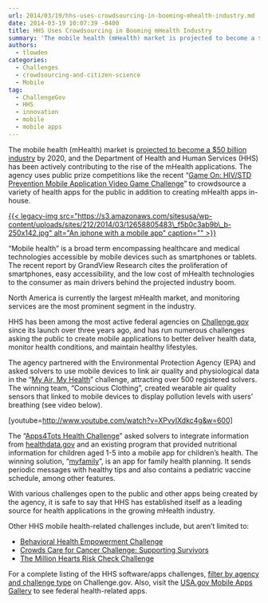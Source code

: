 ```yaml
---
url: 2014/03/19/hhs-uses-crowdsourcing-in-booming-mhealth-industry.md
date: 2014-03-19 10:07:39 -0400
title: HHS Uses Crowdsourcing in Booming mHealth Industry
summary: 'The mobile health (mHealth) market is projected to become a $50 billion industry by 2020, and the Department of Health and Human Services (HHS) has been actively contributing to the rise of the mHealth applications. The agency uses public prize competitions like the recent &#8220;Game On: HIV/STD Prevention Mobile Application Video Game Challenge&#8221; to crowdsource a'
authors:
  - tlowden
categories:
  - Challenges
  - crowdsourcing-and-citizen-science
  - Mobile
tag:
  - ChallengeGov
  - HHS
  - innovation
  - mobile
  - mobile apps
---
```


The mobile health (mHealth) market is [projected to become a $50 billion industry](http://www.prweb.com/releases/mHealth-Market/GrandViewResearch/prweb11627393.htm) by 2020, and the Department of Health and Human Services (HHS) has been actively contributing to the rise of the mHealth applications. The agency uses public prize competitions like the recent &#8220;[Game On: HIV/STD Prevention Mobile Application Video Game Challenge](http://gameon.challengepost.com/)&#8221; to crowdsource a variety of health apps for the public in addition to creating mHealth apps in-house.

[{{< legacy-img src="https://s3.amazonaws.com/sitesusa/wp-content/uploads/sites/212/2014/03/12658805483\_f5b0c3ab9b\_b-250x142.jpg" alt="An iphone with a mobile app" caption="" >}}](https://s3.amazonaws.com/sitesusa/wp-content/uploads/sites/212/2014/03/12658805483_f5b0c3ab9b_b.jpg) 

“Mobile health” is a broad term encompassing healthcare and medical technologies accessible by mobile devices such as smartphones or tablets. The recent report by GrandView Research cites the proliferation of smartphones, easy accessibility, and the low cost of mHealth technologies to the consumer as main drivers behind the projected industry boom.

North America is currently the largest mHealth market, and monitoring services are the most prominent segment in the industry.

HHS has been among the most active federal agencies on [Challenge.gov](http://challenge.gov) since its launch over three years ago, and has run numerous challenges asking the public to create mobile applications to better deliver health data, monitor health conditions, and maintain healthy lifestyles.

The agency partnered with the Environmental Protection Agency (EPA) and asked solvers to use mobile devices to link air quality and physiological data in the “[My Air, My Health](https://www.innocentive.com/ar/challenge/9932947)” challenge, attracting over 500 registered solvers.  The winning team, “Conscious Clothing”, created wearable air quality sensors that linked to mobile devices to display pollution levels with users’ breathing (see video below).

[youtube=http://www.youtube.com/watch?v=XPvyIXdkc4g&w=600]

The “[Apps4Tots Health Challenge](http://www.health2con.com/devchallenge/apps4tots-health-challenge/)” asked solvers to integrate information from [healthdata.gov](http://healthdata.gov/) and an existing program that provided nutritional information for children aged 1-5 into a mobile app for children’s health. The winning solution, “[myfamily](http://files.formstack.com/uploads/1453074/19523676/106735683/Apps4Tots_Challenge.pdf)”, is an app for family health planning. It sends periodic messages with healthy tips and also contains a pediatric vaccine schedule, among other features.
  
With various challenges open to the public and other apps being created by the agency, it is safe to say that HHS has established itself as a leading source for health applications in the growing mHealth industry.
  
Other HHS mobile health-related challenges include, but aren&#8217;t limited to:

  * [Behavioral Health Empowerment Challenge](http://behavioralhealth.challengepost.com/)
  * [Crowds Care for Cancer Challenge: Supporting Survivors](http://www.health2con.com/devchallenge/crowds-care-for-cancer-challenge-supporting-survivors-2/)
  * [The Million Hearts Risk Check Challenge](http://www.health2con.com/devchallenge/million-hearts-risk-check-challenge/)

For a complete listing of the HHS software/apps challenges, [filter by agency and challenge type](https://www.challenge.gov/listings?utf8=%E2%9C%93&q=&sort=recent&type=Software&agency=HHS&commit=Search) on Challenge.gov. Also, visit the [USA.gov Mobile Apps Gallery](http://apps.usa.gov/) to see federal health-related apps.